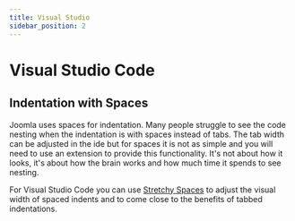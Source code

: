 ```yaml
---
title: Visual Studio
sidebar_position: 2
---
```

Visual Studio Code
==================

## Indentation with Spaces
Joomla uses spaces for indentation. Many people struggle to see the code nesting when the indentation is with spaces instead of tabs. The tab width can be adjusted in the ide but for spaces it is not as simple and you will need to use an extension to provide this functionality. It's not about how it looks, it's about how the brain works and how much time it spends to see nesting.

For Visual Studio Code you can use [Stretchy Spaces](https://marketplace.visualstudio.com/items?itemName=kylepaulsen.stretchy-spaces&ssr=false#overview) to adjust the visual width of spaced indents and to come close to the benefits of tabbed indentations.
